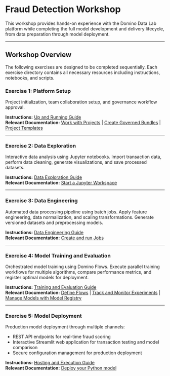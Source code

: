 # Fraud Detection Workshop

This workshop provides hands-on experience with the Domino Data Lab platform while completing the full model development and delivery lifecycle, from data preparation through model deployment.

---

## Workshop Overview

The following exercises are designed to be completed sequentially. Each exercise directory contains all necessary resources including instructions, notebooks, and scripts.

### Exercise 1: Platform Setup
Project initialization, team collaboration setup, and governance workflow approval.

**Instructions:** [Up and Running Guide](exercises/a_UpAndRunning/Instructions%20-%20Up%20and%20Running.md)  
**Relevant Documentation:** [Work with Projects](https://docs.dominodatalab.com/en/cloud/user_guide/a8e081/work-with-projects/) | [Create Governed Bundles](https://docs.dominodatalab.com/en/cloud/user_guide/d56edd/create-governed-bundles/) | [Project Templates](https://docs.dominodatalab.com/en/cloud/user_guide/5fed45/project-templates/)

---

### Exercise 2: Data Exploration
Interactive data analysis using Jupyter notebooks. Import transaction data, perform data cleaning, generate visualizations, and save processed datasets.

**Instructions:** [Data Exploration Guide](exercises/b_DataExploration/Instructions%20-%20Data%20Exploration.md)  
**Relevant Documentation:** [Start a Jupyter Workspace](https://docs.dominodatalab.com/en/cloud/user_guide/93aef2/start-a-jupyter-workspace/)

---

### Exercise 3: Data Engineering
Automated data processing pipeline using batch jobs. Apply feature engineering, data normalization, and scaling transformations. Generate versioned datasets and preprocessing models.

**Instructions:** [Data Engineering Guide](exercises/c_DataEngineering/Instructions%20-%20Data%20Engineering.md)  
**Relevant Documentation:** [Create and run Jobs](https://docs.dominodatalab.com/en/latest/user_guide/af97b7/create-and-run-jobs/)

---

### Exercise 4: Model Training and Evaluation
Orchestrated model training using Domino Flows. Execute parallel training workflows for multiple algorithms, compare performance metrics, and register optimal models for deployment.

**Instructions:** [Training and Evaluation Guide](exercises/d_TrainingAndEvaluation/Instructions%20-%20Training%20And%20Evaluation.md)  
**Relevant Documentation:** [Define Flows](https://docs.dominodatalab.com/en/latest/user_guide/e09156/define-flows/) | [Track and Monitor Experiments](https://docs.dominodatalab.com/en/cloud/user_guide/da707d/track-and-monitor-experiments/) | [Manage Models with Model Registry](https://docs.dominodatalab.com/en/cloud/user_guide/3b6ae5/manage-models-with-model-registry/)

---

### Exercise 5: Model Deployment
Production model deployment through multiple channels:
- REST API endpoints for real-time fraud scoring
- Interactive Streamlit web application for transaction testing and model comparison
- Secure configuration management for production deployment

**Instructions:** [Hosting and Execution Guide](exercises/e_HostingAndExecution/Instructions%20-%20HostingAndExecution.md)  
**Relevant Documentation:** [Deploy your Python model](https://docs.dominodatalab.com/en/latest/user_guide/9f10c9/deploy-your-python-model/)


